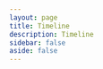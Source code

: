```yaml
---
layout: page
title: Timeline
description: Timeline
sidebar: false
aside: false
---
```


<!-- <Timeline/> -->
